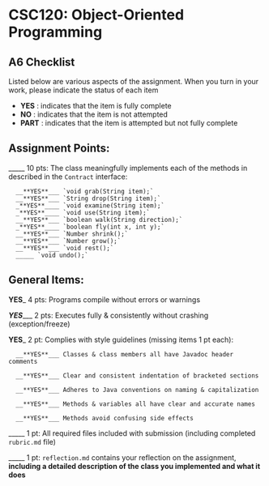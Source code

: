 # CSC120: Object-Oriented Programming
## A6 Checklist

Listed below are various aspects of the assignment.  When you turn in your work, please indicate the status of each item

- **YES** : indicates that the item is fully complete
- **NO** : indicates that the item is not attempted
- **PART** : indicates that the item is attempted but not fully complete


## Assignment Points:

_____ 10 pts: The class meaningfully implements each of the methods in described in the `Contract` interface:

      __**YES**___ `void grab(String item);`
      __**YES**___ `String drop(String item);`
      _**YES**____ `void examine(String item);`
      _**YES**____ `void use(String item);`
      __**YES**___ `boolean walk(String direction);`
      _**YES**____ `boolean fly(int x, int y);`
      __**YES**___ `Number shrink();`
      __**YES**___ `Number grow();`
      __**YES**___ `void rest();`
      _____ `void undo();`


## General Items:

__**YES**___ 4 pts: Programs compile without errors or warnings

_**YES**____ 2 pts: Executes fully & consistently without crashing (exception/freeze)

__**YES**___ 2 pt: Complies with style guidelines (missing items 1 pt each):

      __**YES**___ Classes & class members all have Javadoc header comments

      __**YES**___ Clear and consistent indentation of bracketed sections

      __**YES**___ Adheres to Java conventions on naming & capitalization

      __**YES**___ Methods & variables all have clear and accurate names

      __**YES**___ Methods avoid confusing side effects

_____ 1 pt: All required files included with submission (including completed `rubric.md` file)

_____ 1 pt: `reflection.md` contains your reflection on the assignment, **including a detailed description of the class you implemented and what it does**
